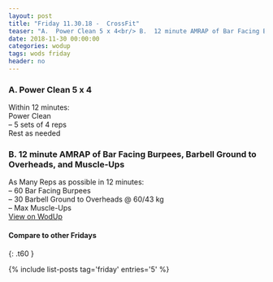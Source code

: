 ```yaml
---
layout: post
title: "Friday 11.30.18 -  CrossFit"
teaser: "A.  Power Clean 5 x 4<br/> B.  12 minute AMRAP of Bar Facing Burpees, Barbell Ground to Overheads, and Muscle-Ups"
date: 2018-11-30 00:00:00
categories: wodup
tags: wods friday
header: no
---
```



<h3>A.  Power Clean 5 x 4</h3>
Within 12 minutes:<br/>
Power Clean<br/>– 5 sets of 4 reps <br/>Rest as needed<br/>
<h3>B.  12 minute AMRAP of Bar Facing Burpees, Barbell Ground to Overheads, and Muscle-Ups</h3>
As Many Reps as possible in 12 minutes:<br/>– 60 Bar Facing Burpees<br/>– 30 Barbell Ground to Overheads @ 60/43 kg<br/>– Max Muscle-Ups<br/>
<a href="https://www.wodup.com/gyms/asphodel/wods/11154" target="blank">View on WodUp</a>


#### Compare to other Fridays
{: .t60 }

{% include list-posts tag='friday' entries='5' %}